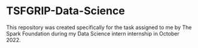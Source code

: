 # TSFGRIP-Data-Science

This repository was created specifically for the task assigned to me by The Spark Foundation during my Data Science intern internship in October 2022.
